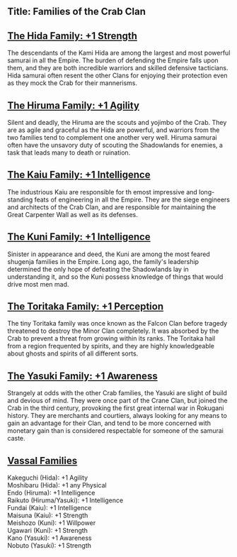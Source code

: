 Title: Families of the Crab Clan
---
## <span><span style="text-decoration: underline;">The Hida Family: +1 Strength</span></span>

The descendants of the Kami Hida are among the largest and most powerful samurai in all the Empire. The burden of defending the Empire falls upon them, and they are both incredible warriors and skilled defensive tacticians. Hida samurai often resent the other Clans for enjoying their protection even as they mock the Crab for their mannerisms.

## <span><span style="text-decoration: underline;">The Hiruma Family: +1 Agility</span></span>

Silent and deadly, the Hiruma are the scouts and yojimbo of the Crab. They are as agile and graceful as the Hida are powerful, and warriors from the two families tend to complement one another very well. Hiruma samurai often have the unsavory duty of scouting the Shadowlands for enemies, a task that leads many to death or ruination.

## <span><span style="text-decoration: underline;">The Kaiu Family: +1 Intelligence</span></span>

The industrious Kaiu are responsible for th emost impressive and long-standing feats of engineering in all the Empire. They are the siege engineers and architects of the Crab Clan, and are responsible for maintaining the Great Carpenter Wall as well as its defenses.

## <span><span style="text-decoration: underline;">The Kuni Family: +1 Intelligence</span></span>

Sinister in appearance and deed, the Kuni are among the most feared shugenja families in the Empire. Long ago, the family's leadership determined the only hope of defeating the Shadowlands lay in understanding it, and so the Kuni possess knowledge of things that would drive most men mad.

## <span><span style="text-decoration: underline;">The Toritaka Family: +1 Perception</span></span>

The tiny Toritaka family was once known as the Falcon Clan before tragedy threatened to destroy the Minor Clan completely. It was absorbed by the Crab to prevent a threat from growing within its ranks. The Toritaka hail from a region frequented by spirits, and they are highly knowledgeable about ghosts and spirits of all different sorts.

## <span><span style="text-decoration: underline;">The Yasuki Family: +1 Awareness</span></span>

Strangely at odds with the other Crab families, the Yasuki are slight of build and devious of mind. They were once part of the Crane Clan, but joined the Crab in the third century, provoking the first great internal war in Rokugani history. They are merchants and courtiers, always looking for any means to gain an advantage for their Clan, and tend to be more concerned with monetary gain than is considered respectable for someone of the samurai caste.

## <span><span style="text-decoration: underline;">Vassal Families</span></span>

Kakeguchi (Hida): +1 Agility<br>
Moshibaru (Hida): +1 any Physical<br>
Endo (Hiruma): +1 Intelligence<br>
Raikuto (Hiruma/Yasuki): +1 Intelligence<br>
Fundai (Kaiu): +1 Intelligence<br>
Maisuna (Kaiu): +1 Strength<br>
Meishozo (Kuni): +1 Willpower<br>
Ugawari (Kuni): +1 Strength<br>
Kano (Yasuki): +1 Awareness<br>
Nobuto (Yasuki): +1 Strength

